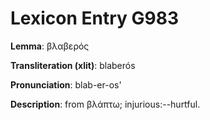 # Lexicon Entry G983

**Lemma**: βλαβερός

**Transliteration (xlit)**: blaberós

**Pronunciation**: blab-er-os'

**Description**:
from βλάπτω; injurious:--hurtful.
